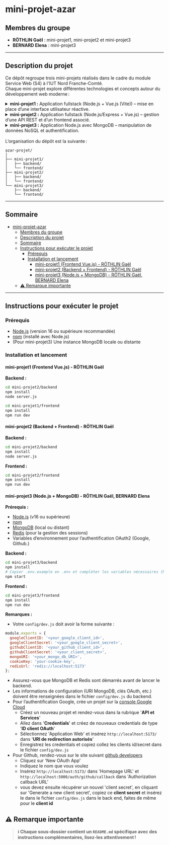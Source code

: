 # mini-projet-azar

## Membres du groupe

- **RÖTHLIN Gaël** : mini-projet1, mini-projet2 et mini-projet3
- **BERNARD Elena** : mini-projet3

---

## Description du projet

Ce dépôt regroupe trois mini-projets réalisés dans le cadre du module Service Web (S4) à l'IUT Nord Franche-Comté.  
Chaque mini-projet explore différentes technologies et concepts autour du développement web moderne :

<details>
<summary><strong>mini-projet1 :</strong> Application fullstack (Node.js + Vue.js (Vite)) – mise en place d’une interface utilisateur réactive.</summary><br>

<strong>Technologies utilisées :</strong>
- Backend : Node.js avec Express.js et Passport.js
- Frontend : Vue.js
- Base de données : PostgreSQL ou MySQL avec Sequelize ORM
- Session : Gestion des cookies et sessions

<strong>Fonctionnalités :</strong>
- Inscription des utilisateurs
- Connexion avec vérification des identifiants
- Page d’accueil sécurisée après connexion
- Stockage des sessions dans des cookies
</details>
<details>
<summary><strong>mini-projet2 :</strong> Application fullstack (Node.js/Express + Vue.js) – gestion d’une API REST et d’un frontend associé.</summary><br>

<strong>Technologies utilisées :</strong>
- Backend : Node.js avec Express.js et JWT
- Frontend : Vue.js
- Base de données : PostgreSQL ou MySQL avec Sequelize ORM
- Stockage du token : LocalStorage ou SessionStorage

<strong>Fonctionnalités :</strong>
- Inscription des utilisateurs
- Connexion avec génération et validation de JWT
- Page d’accueil sécurisée avec JWT
- Gestion du token côté client


</details>
<details>
<summary><strong>mini-projet3 :</strong> Application Node.js avec MongoDB – manipulation de données NoSQL et authentification.</summary><br>

<strong>Technologies utilisées :</strong>
- Backend : Node.js avec Express.js et Passport.js (Google Strategy)
- Frontend : Vue.js
- Base de données : MongoDB avec Mongoose
- Mise en cache : Redis
- Websockets : Socket.io

<strong>Fonctionnalités :</strong>
- Authentification OAuth2 via Google + un autre
- Stockage des utilisateurs et tokens dans MongoDB
- Mise en cache des sessions avec Redis
- Interface de chat entre utilisateurs connectés
- Stockage de l’historique des messages dans MongoDB

<strong>Objectifs pédagogiques :</strong>
- Comprendre les différentes méthodes d’authentification
- Maîtriser la gestion des sessions via cookies et JWT
- Implémenter une authentification OAuth2 avec un fournisseur tiers
- Mettre en place un système de chat en temps réel
- Optimiser la gestion des sessions avec Redis
</details>
<br>
L’organisation du dépôt est la suivante :

```
azar-projet/
│
├── mini-projet1/
│   ├── backend/
│   └── frontend/
├── mini-projet2/
│   ├── backend/
│   └── frontend/
└── mini-projet3/
    ├── backend/
    └── frontend/
```

---

## Sommaire

- [mini-projet-azar](#mini-projet-azar)
  - [Membres du groupe](#membres-du-groupe)
  - [Description du projet](#description-du-projet)
  - [Sommaire](#sommaire)
  - [Instructions pour exécuter le projet](#instructions-pour-exécuter-le-projet)
    - [Prérequis](#prérequis)
    - [Installation et lancement](#installation-et-lancement)
      - [mini-projet1 (Frontend Vue.js) - RÖTHLIN Gaël](#mini-projet1-frontend-vuejs---röthlin-gaël)
      - [mini-projet2 (Backend + Frontend) - RÖTHLIN Gaël](#mini-projet2-backend--frontend---röthlin-gaël)
      - [mini-projet3 (Node.js + MongoDB) - RÖTHLIN Gaël, BERNARD Elena](#mini-projet3-nodejs--mongodb---röthlin-gaël-bernard-elena)
  - [⚠️ Remarque importante](#️-remarque-importante)

---

## Instructions pour exécuter le projet

### Prérequis

- [Node.js](https://nodejs.org/) (version 16 ou supérieure recommandée)
- [npm](https://www.npmjs.com/) (installé avec Node.js)
- (Pour mini-projet3) Une instance MongoDB locale ou distante

### Installation et lancement

#### mini-projet1 (Frontend Vue.js) - RÖTHLIN Gaël

**Backend :**

```sh
cd mini-projet2/backend
npm install
node server.js
```

```sh
cd mini-projet1/frontend
npm install
npm run dev
```

#### mini-projet2 (Backend + Frontend) - RÖTHLIN Gaël

**Backend :**

```sh
cd mini-projet2/backend
npm install
node server.js
```

**Frontend :**

```sh
cd mini-projet2/frontend
npm install
npm run dev
```

#### mini-projet3 (Node.js + MongoDB) - RÖTHLIN Gaël, BERNARD Elena

**Prérequis :**
- [Node.js](https://nodejs.org/) (v16 ou supérieure)
- [npm](https://www.npmjs.com/)
- [MongoDB](https://www.mongodb.com/) (local ou distant)
- [Redis](https://redis.io/) (pour la gestion des sessions)
- Variables d’environnement pour l’authentification OAuth2 (Google, Github.)

**Backend :**

```sh
cd mini-projet3/backend
npm install
# Copier .env.example en .env et compléter les variables nécessaires (MongoDB URI, clés OAuth, etc.)
npm start
```

**Frontend :**

```sh
cd mini-projet3/frontend
npm install
npm run dev
```

**Remarques :**
- Votre `config/dev.js` doit avoir la forme suivante :
```javascript
module.exports = {
  googleClientID: '<your_google_client_id>',
  googleClientSecret: '<your_google_client_secret>',
  githubClientID: '<your_github_client_id>',
  githubClientSecret: '<your_client_secret>',
  mongoURI: '<your_mongo_db_URI>',
  cookieKey: 'your-cookie-key',
  redisUrl: 'redis://localhost:5173'
};
```

- Assurez-vous que MongoDB et Redis sont démarrés avant de lancer le backend.
- Les informations de configuration (URI MongoDB, clés OAuth, etc.) doivent être renseignées dans le fichier `config/dev.js` du backend.
- Pour l’authentification Google, crée un projet sur la [console Google Cloud](https://console.cloud.google.com/)
  - Créez un nouveau projet et rendez-vous dans la rubrique '**API et Services**'
  - Allez dans '**Credentials**' et créez de nouveaux credentials de type '**ID client OAuth**' 
  - Sélectionnez 'Application Web' et insérez `http://localhost:5173/` dans '**URI de redirection autorisés**'
  - Enregistrez les credentials et copiez collez les clients id/secret dans le fichier `config/dev.js`
- Pour Github, rendez-vous sur le site suivant [github developers](https://github.com/settings/developers)
  - Cliquez sur 'New OAuth App'
  - Indiquez le nom que vous voulez
  - Insérez `http://localhost:5173/` dans 'Homepage URL' et `http://localhost:5000/auth/github/callback` dans 'Authorization callback URL'
  - vous devez ensuite récupérer un nouvel 'client secret', en cliquant sur 'Generate a new client secret', copiez ce **client secret** et insérez le dans le fichier `config/dev.js` dans le back end, faites de même pour le **client id**

## ⚠️ Remarque importante

> **ℹ️ Chaque sous-dossier contient un `README.md` spécifique avec des instructions complémentaires, lisez-les attentivement !**
